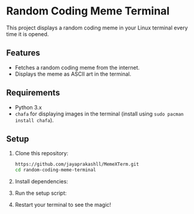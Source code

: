 # Random Coding Meme Terminal

This project displays a random coding meme in your Linux terminal every time it is opened.

## Features
- Fetches a random coding meme from the internet.
- Displays the meme as ASCII art in the terminal.
## Requirements
- Python 3.x
- `chafa` for displaying images in the terminal (install using `sudo pacman install chafa`).
## Setup
1. Clone this repository:
   ```bash
   https://github.com/jayaprakashll/MemeXTerm.git
   cd random-coding-meme-terminal
   ```
2. Install dependencies:

3. Run the setup script:
4. Restart your terminal to see the magic!



